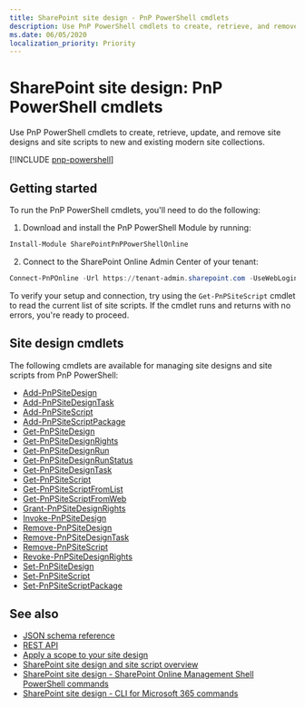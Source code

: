 ```yaml
---
title: SharePoint site design - PnP PowerShell cmdlets
description: Use PnP PowerShell cmdlets to create, retrieve, and remove site designs and site scripts.
ms.date: 06/05/2020
localization_priority: Priority
---
```


# SharePoint site design: PnP PowerShell cmdlets

Use PnP PowerShell cmdlets to create, retrieve, update, and remove site designs and site scripts to new and existing modern site collections.

[!INCLUDE [pnp-powershell](../../includes/snippets/open-source/pnp-powershell.md)]

## Getting started

To run the PnP PowerShell cmdlets, you'll need to do the following:

1. Download and install the PnP PowerShell Module by running:

```PowerShell
Install-Module SharePointPnPPowerShellOnline
```

2. Connect to the SharePoint Online Admin Center of your tenant:

```PowerShell
Connect-PnPOnline -Url https://tenant-admin.sharepoint.com -UseWebLogin
```

To verify your setup and connection, try using the `Get-PnPSiteScript` cmdlet to read the current list of site scripts. If the cmdlet runs and returns with no errors, you're ready to proceed.

## Site design cmdlets

The following cmdlets are available for managing site designs and site scripts from PnP PowerShell:

- [Add-PnPSiteDesign](https://docs.microsoft.com/powershell/module/sharepoint-pnp/Add-PnPSiteDesign?view=sharepoint-ps)
- [Add-PnPSiteDesignTask](https://docs.microsoft.com/powershell/module/sharepoint-pnp/Add-PnPSiteDesignTask?view=sharepoint-ps)
- [Add-PnPSiteScript](https://docs.microsoft.com/powershell/module/sharepoint-pnp/Add-PnPSiteScript?view=sharepoint-ps)
- [Add-PnPSiteScriptPackage](https://docs.microsoft.com/powershell/module/sharepoint-pnp/Add-PnPSiteScriptPackage?view=sharepoint-ps)
- [Get-PnPSiteDesign](https://docs.microsoft.com/powershell/module/sharepoint-pnp/Get-PnPSiteDesign?view=sharepoint-ps)
- [Get-PnPSiteDesignRights](https://docs.microsoft.com/powershell/module/sharepoint-pnp/Get-PnPSiteDesignRights?view=sharepoint-ps)
- [Get-PnPSiteDesignRun](https://docs.microsoft.com/powershell/module/sharepoint-pnp/Get-PnPSiteDesignRun?view=sharepoint-ps)
- [Get-PnPSiteDesignRunStatus](https://docs.microsoft.com/powershell/module/sharepoint-pnp/Get-PnPSiteDesignRunStatus?view=sharepoint-ps)
- [Get-PnPSiteDesignTask](https://docs.microsoft.com/powershell/module/sharepoint-pnp/Get-PnPSiteDesignTask?view=sharepoint-ps)
- [Get-PnPSiteScript](https://docs.microsoft.com/powershell/module/sharepoint-pnp/Get-PnPSiteScript?view=sharepoint-ps)
- [Get-PnPSiteScriptFromList](https://docs.microsoft.com/powershell/module/sharepoint-pnp/Get-PnPSiteScriptFromList?view=sharepoint-ps)
- [Get-PnPSiteScriptFromWeb](https://docs.microsoft.com/powershell/module/sharepoint-pnp/Get-PnPSiteScriptFromWeb?view=sharepoint-ps)
- [Grant-PnPSiteDesignRights](https://docs.microsoft.com/powershell/module/sharepoint-pnp/Grant-PnPSiteDesignRights?view=sharepoint-ps)
- [Invoke-PnPSiteDesign](https://docs.microsoft.com/powershell/module/sharepoint-pnp/Invoke-PnPSiteDesign?view=sharepoint-ps)
- [Remove-PnPSiteDesign](https://docs.microsoft.com/powershell/module/sharepoint-pnp/Remove-PnPSiteDesign?view=sharepoint-ps)
- [Remove-PnPSiteDesignTask](https://docs.microsoft.com/powershell/module/sharepoint-pnp/Remove-PnPSiteDesignTask?view=sharepoint-ps)
- [Remove-PnPSiteScript](https://docs.microsoft.com/powershell/module/sharepoint-pnp/Remove-PnPSiteScript?view=sharepoint-ps)
- [Revoke-PnPSiteDesignRights](https://docs.microsoft.com/powershell/module/sharepoint-pnp/Revoke-PnPSiteDesignRights?view=sharepoint-ps)
- [Set-PnPSiteDesign](https://docs.microsoft.com/powershell/module/sharepoint-pnp/Set-PnPSiteDesign?view=sharepoint-ps)
- [Set-PnPSiteScript](https://docs.microsoft.com/powershell/module/sharepoint-pnp/Set-PnPSiteScript?view=sharepoint-ps)
- [Set-PnPSiteScriptPackage](https://docs.microsoft.com/powershell/module/sharepoint-pnp/Set-PnPSiteScriptPackage?view=sharepoint-ps)

## See also

- [JSON schema reference](site-design-json-schema.md)
- [REST API](site-design-rest-api.md)
- [Apply a scope to your site design](site-design-scoping.md)
- [SharePoint site design and site script overview](site-design-overview.md)
- [SharePoint site design - SharePoint Online Management Shell PowerShell commands](site-design-powershell.md)
- [SharePoint site design - CLI for Microsoft 365 commands](site-design-o365cli.md)
